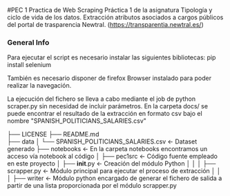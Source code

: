 #PEC 1 Practica de Web Scraping
Práctica 1 de la asignatura Tipología y ciclo de vida de los datos.
Extracción atributos asociados a cargos públicos del portal de trasparencia Newtral.
(https://transparentia.newtral.es/)


### General Info
Para ejecutar el script es necesario instalar las siguientes bibliotecas:
 pip install selenium
 
También es necesario disponer de firefox Browser instalado para poder realizar la navegación.
 
La ejecución del fichero se lleva a cabo mediante el job de python scraper.py sin necesidad de incluir parámetros.
En la carpeta docs/ se puede encontrar el resultado de la extracción en formato csv bajo el nombre "SPANISH_POLITICIANS_SALARIES.csv"



├── LICENSE
├── README.md          
├── data
│   └── SPANISH_POLITICIANS_SALARIES.csv            <- Dataset generado
├── notebooks          <- En la carpeta notebooks encontramos un acceso vía notebook al código
│
├── pec1src            <- Código fuente empleado en este proyecto
│   ├── __init__.py    <- Creación del módulo Python
│   │
│   ├── scrapper.py   	<- Módulo principal para ejecutar el proceso de extracción
│   │				   		
│   ├── writer  	<-  Módulo python encargado de generar el fichero de salida a partir de una lista proporcionada por el módulo scrapper.py
